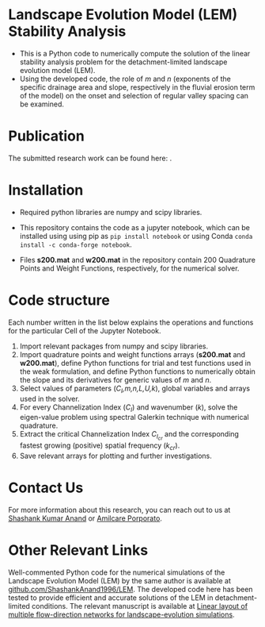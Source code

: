 # Landscape Evolution Model (LEM) Stability Analysis
- This is a Python code to numerically compute the solution of the linear stability analysis problem for the detachment-limited landscape evolution model (LEM).
- Using the developed code, the role of _m_ and _n_ (exponents of the specific drainage area and slope, respectively in the fluvial erosion term of the model) on the onset and selection of regular valley spacing can be examined.

# Publication
The submitted research work can be found here: .
# Installation
- Required python libraries are numpy and scipy libraries. 

- This repository contains the code as a jupyter notebook, which can be installed using using pip as `pip install notebook` or using Conda `conda install -c conda-forge notebook`.

- Files **s200.mat** and **w200.mat** in the repository contain 200 Quadrature Points and Weight Functions, respectively, for the numerical solver.

# Code structure
Each number written in the list below explains the operations and functions for the particular Cell of the Jupyter Notebook.
1. Import relevant packages from  numpy and scipy libraries.
2. Import quadrature points and weight functions arrays (**s200.mat** and **w200.mat**), define Python functions for trial and test functions used in the weak formulation, and define Python functions to numerically obtain the slope and its derivatives for generic values of _m_ and _n_.
3. Select values of parameters (_C<sub>I</sub>,m,n,L,U,k_), global variables and arrays used in the solver.
4. For every Channelization Index (_C<sub>I</sub>_) and wavenumber (_k_), solve the eigen-value problem using spectral Galerkin technique with numerical quadrature.
5. Extract the critical Channelization Index _C<sub>I<sub>cr</sub></sub>_  and the corresponding fastest growing (positive) spatial frequency (_k<sub>cr</sub>_).
6. Save relevant arrays for plotting and further investigations.

# Contact Us
For more information about this research, you can reach out to us at [Shashank Kumar Anand](mailto:skanannd@princeton.edu?subject=[GitHub]%20Landscape%20Evolution%20Model%20(LEM)%20Stability%20Analysis) or [Amilcare Porporato](mailto:aporpora@princeton.edu?subject=[GitHub]%20Landscape%20Evolution%20Model%20(LEM)%20Stability%20Analysis). 

# Other Relevant Links
Well-commented Python code for the numerical simulations of the Landscape Evolution Model (LEM) by the same author is available at [github.com/ShashankAnand1996/LEM](https://github.com/ShashankAnand1996/LEM). The developed code here has been tested to provide efficient and accurate solutions of the LEM in detachment-limited conditions. The relevant manuscript is available at [Linear layout of multiple flow-direction networks for landscape-evolution simulations](https://doi.org/10.1016/j.envsoft.2020.104804).
